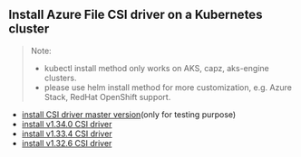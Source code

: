 ## Install Azure File CSI driver on a Kubernetes cluster
> Note:
>  - kubectl install method only works on AKS, capz, aks-engine clusters.
>  - please use helm install method for more customization, e.g. Azure Stack, RedHat OpenShift support.

 - [install CSI driver master version](./install-csi-driver-master.md)(only for testing purpose)
 - [install v1.34.0 CSI driver](./install-csi-driver-v1.34.0.md)
 - [install v1.33.4 CSI driver](./install-csi-driver-v1.33.4.md)
 - [install v1.32.6 CSI driver](./install-csi-driver-v1.32.6.md)
